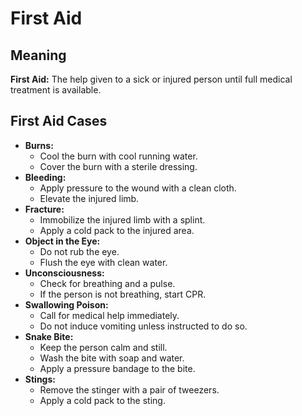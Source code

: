 
# First Aid

## Meaning

**First Aid:** The help given to a sick or injured person until full medical treatment is available.

## First Aid Cases

*   **Burns:**
    *   Cool the burn with cool running water.
    *   Cover the burn with a sterile dressing.
*   **Bleeding:**
    *   Apply pressure to the wound with a clean cloth.
    *   Elevate the injured limb.
*   **Fracture:**
    *   Immobilize the injured limb with a splint.
    *   Apply a cold pack to the injured area.
*   **Object in the Eye:**
    *   Do not rub the eye.
    *   Flush the eye with clean water.
*   **Unconsciousness:**
    *   Check for breathing and a pulse.
    *   If the person is not breathing, start CPR.
*   **Swallowing Poison:**
    *   Call for medical help immediately.
    *   Do not induce vomiting unless instructed to do so.
*   **Snake Bite:**
    *   Keep the person calm and still.
    *   Wash the bite with soap and water.
    *   Apply a pressure bandage to the bite.
*   **Stings:**
    *   Remove the stinger with a pair of tweezers.
    *   Apply a cold pack to the sting.
